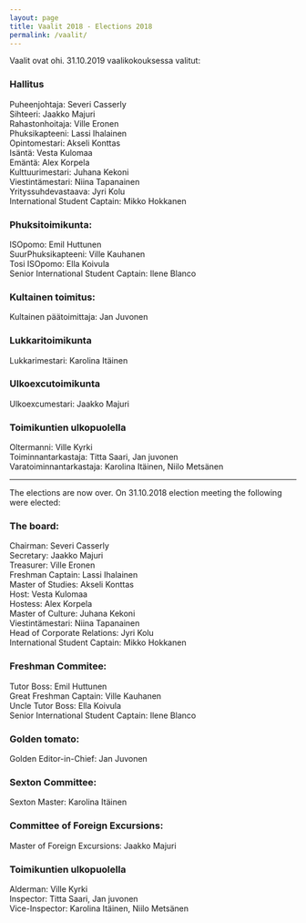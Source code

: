 ```yaml
---
layout: page
title: Vaalit 2018 - Elections 2018
permalink: /vaalit/
---
```

Vaalit ovat ohi. 31.10.2019 vaalikokouksessa valitut:

### Hallitus
Puheenjohtaja: Severi Casserly<br>
Sihteeri:  Jaakko Majuri<br>
Rahastonhoitaja: Ville Eronen<br>
Phuksikapteeni: Lassi Ihalainen<br>
Opintomestari: Akseli Konttas<br>
Isäntä: Vesta Kulomaa<br>
Emäntä: Alex Korpela<br>
Kulttuurimestari: Juhana Kekoni<br>
Viestintämestari: Niina Tapanainen<br>
Yrityssuhdevastaava: Jyri Kolu<br>
International Student Captain: Mikko Hokkanen

### Phuksitoimikunta:

ISOpomo: Emil Huttunen<br>
SuurPhuksikapteeni: Ville Kauhanen<br>
Tosi ISOpomo: Ella Koivula<br>
Senior International Student Captain: Ilene Blanco<br>

### Kultainen toimitus:

Kultainen päätoimittaja: Jan Juvonen

### Lukkaritoimikunta

Lukkarimestari: Karolina Itäinen

### Ulkoexcutoimikunta

Ulkoexcumestari: Jaakko Majuri

### Toimikuntien ulkopuolella

Oltermanni: Ville Kyrki <br>
Toiminnantarkastaja: Titta Saari, Jan juvonen<br>
Varatoiminnantarkastaja: Karolina Itäinen, Niilo Metsänen

---

The elections are now over. On 31.10.2018 election meeting the following were elected:

### The board:
Chairman: Severi Casserly<br>
Secretary:  Jaakko Majuri<br>
Treasurer: Ville Eronen<br>
Freshman Captain: Lassi Ihalainen<br>
Master of Studies: Akseli Konttas<br>
Host: Vesta Kulomaa<br>
Hostess: Alex Korpela<br>
Master of Culture: Juhana Kekoni<br>
Viestintämestari: Niina Tapanainen<br>
Head of Corporate Relations: Jyri Kolu<br>
International Student Captain: Mikko Hokkanen

### Freshman Commitee:

Tutor Boss: Emil Huttunen<br>
Great Freshman Captain: Ville Kauhanen<br>
Uncle Tutor Boss: Ella Koivula<br>
Senior International Student Captain: Ilene Blanco<br>

### Golden tomato:

Golden Editor-in-Chief: Jan Juvonen

### Sexton Committee:

Sexton Master: Karolina Itäinen

### Committee of Foreign Excursions:

Master of Foreign Excursions: Jaakko Majuri

### Toimikuntien ulkopuolella

Alderman: Ville Kyrki <br>
Inspector: Titta Saari, Jan juvonen<br>
Vice-Inspector: Karolina Itäinen, Niilo Metsänen